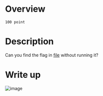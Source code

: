 # Overview #
`100 point`

# Description #
Can you find the flag in [file](https://jupiter.challenges.picoctf.org/static/fae9ac5267cd6e44124e559b901df177/strings) without running it?

# Write up #
![image](https://github.com/Johnp73/Picoctf-writeup/assets/109839076/cee69543-d892-4713-b077-792066d077a3)

